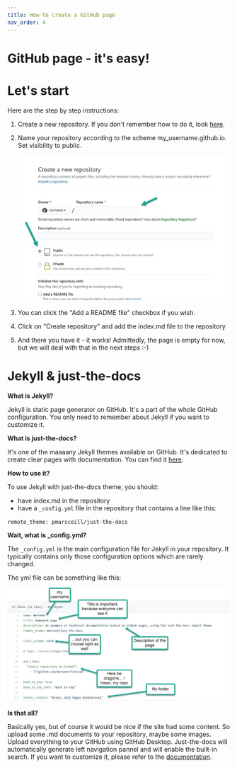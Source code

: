 ```yaml
---
title: How to create a GitHub page
nav_order: 4
---
```

GitHub page - it's easy!
====

# Let's start

Here are the step by step instructions:

1. Create a new repository. If you don't remember how to do it, look [here](how%20to%20work%20with%20github).
2. Name your repository according to the scheme my_username.github.io. Set visibility to public.

   ![example](repository_name.jpg)   

3. You can click the "Add a README file" checkbox if you wish.
4. Click on "Create repository" and add the index.md file to the repository
5. And there you have it - it works! Admittedly, the page is empty for now, but we will deal with that in the next steps :-)

# Jekyll & just-the-docs 

**What is Jekyll?**

Jekyll is static page generator on GitHub. It's a part of the whole GitHub configuration. You only need to remember about Jekyll if you want to customize it.

**What is just-the-docs?**

It's one of the maaaany Jekyll themes available on GitHub. It's dedicated to create clear pages with documentation. You can find it [here](https://github.com/pmarsceill/just-the-docs).

**How to use it?**

To use Jekyll with just-the-docs theme, you should:
* have index.md in the repository
* have a `_config.yml` file in the repository that contains a line like this:
```
remote_theme: pmarsceill/just-the-docs
```

**Wait, what is _config.yml?**

The `_config.yml` is the main configuration file for Jekyll in your repository. It typically contains only those configuration options which are rarely changed.

The yml file can be something like this:

![another_example](config_description.jpg)

**Is that all?**

Basically yes, but of course it would be nice if the site had some content. So upload some .md documents to your repository, maybe some images. Upload everything to your GitHub using GitHub Desktop. Just-the-docs will automatically generate left navigation pannel and will enable the built-in search. If you want to customize it, please refer to the [documentation](https://pmarsceill.github.io/just-the-docs/).


